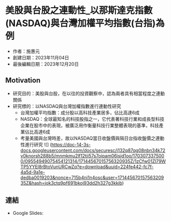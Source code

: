 # 美股與台股之連動性_以那斯達克指數(NASDAQ)與台灣加權平均指數(台指)為例
- 作者：施惠元
- 創建日期：2023年11月04日
- 最後編輯日期：2023年12月20日

## Motivation
- 研究目的：美股與台股，在以往的投資觀察中，認為兩者具有相當程度之連動關係
- 研究標的：以NASDAQ與台灣加權指數進行連動性研究
  - 台灣加權平均指數：成分股以高科技產業居多，佔比高達6成
  - NASDAQ：全球最知名的科技股指之一，它代表著科技行業和成長型科技企業在股市中的表現，被廣泛用作衡量科技行業整體表現的基準，科技產業佔比高達6成
  - 考量美國與台灣時差，故以NASDAQ當日收盤價與隔日台指收盤價之連動性進行研究
![] (https://doc-14-3s-docs.googleusercontent.com/docs/securesc/j132q87qg08nbn34k72v0knorsh288b5/mnmkmu2lf12tii57s7oipam06isjd1oo/1703073375000/09554949075454121314/17144567015756320935Z/1zCfw01Zl79WTP5YYEl8rBtoVunURCwZq?e=download&uuid=224fe442-fc7f-4a5d-9a1e-dedba0019203&nonce=715b4ni1n4osc&user=17144567015756320935Z&hash=jok3ctq9pf691bkoj93dd2h327g3kkib)


## 連結
* Google Slides: 

